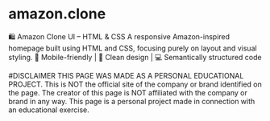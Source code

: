 # amazon.clone
🛍️ Amazon Clone UI – HTML &amp; CSS A responsive Amazon-inspired homepage built using HTML and CSS, focusing purely on layout and visual styling. 📱 Mobile-friendly | 🎨 Clean design | 💻 Semantically structured code

#DISCLAIMER
THIS PAGE WAS MADE AS A PERSONAL EDUCATIONAL PROJECT. This is NOT the official site of the company or brand identified on the page. The creator of this page is NOT affiliated with the company or brand in any way. This page is a personal project made in connection with an educational exercise.
